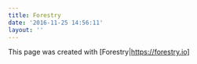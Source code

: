 ```yaml
---
title: Forestry
date: '2016-11-25 14:56:11'
layout: ''
---
```

This page was created with [Forestry|https://forestry.io]
